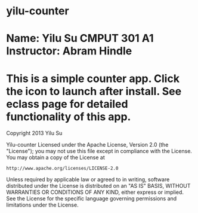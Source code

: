 yilu-counter
============
Name: Yilu Su
CMPUT 301  A1
Instructor: Abram Hindle
============
This is a simple counter app. Click the icon to launch after install. See eclass page for detailed functionality of this app.
============
Copyright 2013 Yilu Su

Yilu-counter
Licensed under the Apache License, Version 2.0 (the "License");
you may not use this file except in compliance with the License.
You may obtain a copy of the License at

    http://www.apache.org/licenses/LICENSE-2.0

Unless required by applicable law or agreed to in writing, software
distributed under the License is distributed on an "AS IS" BASIS,
WITHOUT WARRANTIES OR CONDITIONS OF ANY KIND, either express or implied.
See the License for the specific language governing permissions and
limitations under the License. 
